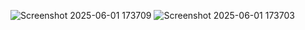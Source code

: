 ![Screenshot 2025-06-01 173709](https://github.com/user-attachments/assets/9ceb7330-f879-4e61-ac29-8c1a5ae29557)
![Screenshot 2025-06-01 173703](https://github.com/user-attachments/assets/febf3d2c-9891-4c92-aaf7-ade93f8cd4a5)
